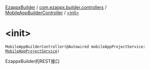 [EzappxBuilder](../../index.md) / [com.ezappx.builder.controllers](../index.md) / [MobileAppBuilderController](index.md) / [&lt;init&gt;](./-init-.md)

# &lt;init&gt;

`MobileAppBuilderController(@Autowired mobileAppProjectService: `[`MobileAppProjectService`](../../com.ezappx.builder.services/-mobile-app-project-service/index.md)`)`

EzappxBuilder的REST接口

